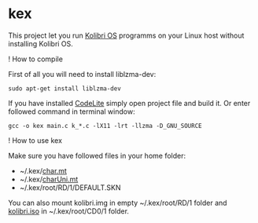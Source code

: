 # kex

This project let you run [Kolibri OS][1] programms on your Linux host without installing Kolibri OS.

! How to compile

First of all you will need to install liblzma-dev:

    sudo apt-get install liblzma-dev

If you have installed [CodeLite][2] simply open project file and build it. Or enter followed command in terminal window:

    gcc -o kex main.c k_*.c -lX11 -lrt -llzma -D_GNU_SOURCE

! How to use kex

Make sure you have followed files in your home folder:

 - ~/.kex/[char.mt][3]
 - ~/.kex/[charUni.mt][4]
 - ~/.kex/root/RD/1/DEFAULT.SKN

You can also mount kolibri.img in empty ~/.kex/root/RD/1 folder and [kolibri.iso][5] in ~/.kex/root/CD0/1 folder.

  [1]: http://www.kolibrios.org
  [2]: http://codelite.org
  [3]: http://websvn.kolibrios.org/dl.php?repname=Kolibri+OS&path=%2Fkernel%2Ftrunk%2Fgui%2Fchar.mt&rev=7211&peg=7211
  [4]: http://websvn.kolibrios.org/dl.php?repname=Kolibri+OS&path=%2Fkernel%2Ftrunk%2Fgui%2FcharUni.mt&rev=7211&peg=7211
  [5]: http://builds.kolibrios.org/rus/latest-iso.7z
